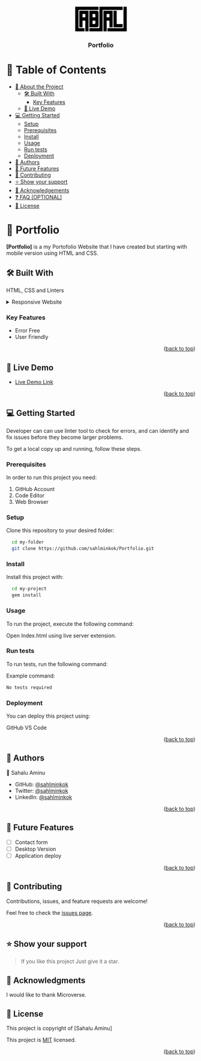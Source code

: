<a name="readme-top"></a>


<div align="center">
  <!-- You are encouraged to replace this logo with your own! Otherwise you can also remove it. -->
  <img src="images/cabsal.png" alt="logo" width="140"  height="auto">
  <br/>

  <h3><b>Portfolio</b></h3>

</div>

<!-- TABLE OF CONTENTS -->

# 📗 Table of Contents

- [📖 About the Project](#about-project)
  - [🛠 Built With](#built-with)
    - [Key Features](#key-features)
  - [🚀 Live Demo](#live-demo)
- [💻 Getting Started](#getting-started)
  - [Setup](#setup)
  - [Prerequisites](#prerequisites)
  - [Install](#install)
  - [Usage](#usage)
  - [Run tests](#run-tests)
  - [Deployment](#triangular_flag_on_post-deployment)
- [👥 Authors](#authors)
- [🔭 Future Features](#future-features)
- [🤝 Contributing](#contributing)
- [⭐️ Show your support](#support)
- [🙏 Acknowledgements](#acknowledgements)
- [❓ FAQ (OPTIONAL)](#faq)
- [📝 License](#license)

<!-- PROJECT DESCRIPTION -->

# 📖 Portfolio <a name="about-project"></a>

**[Portfolio]** is a my Portofolio Website that I have created but starting with mobile version using HTML and CSS.

## 🛠 Built With <a name="built-with"></a>
HTML, CSS and Linters

<details>
  <summary>Responsive Website</summary>
</details>

<!-- Features -->

### Key Features <a name="key-features"></a>

- Error Free
- User Friendly

<p align="right">(<a href="#readme-top">back to top</a>)</p>

<!-- LIVE DEMO -->

## 🚀 Live Demo <a name="live-demo"></a>

- [Live Demo Link](https://sahlminkok.github.io/Portfolio/)

<p align="right">(<a href="#readme-top">back to top</a>)</p>

<!-- GETTING STARTED -->

## 💻 Getting Started <a name="getting-started"></a>

Developer can can use linter tool to check for errors, and can identify and fix issues before they become larger problems.

To get a local copy up and running, follow these steps.

### Prerequisites

In order to run this project you need:

1. GitHub Account
2. Code Editor
3. Web Browser

### Setup

Clone this repository to your desired folder:

```sh
  cd my-folder
  git clone https://github.com/sahlminkok/Portfolio.git
```

### Install

Install this project with:

```sh
  cd my-project
  gem install
```

### Usage

To run the project, execute the following command:

Open Index.html using live server extension.

### Run tests

To run tests, run the following command:

Example command:

```sh
No tests required 
```

### Deployment

You can deploy this project using:

GitHub VS Code 


<!--
Example:

```sh

```
 -->

<p align="right">(<a href="#readme-top">back to top</a>)</p>

<!-- AUTHORS -->

## 👥 Authors <a name="authors"></a>

👤 Sahalu Aminu

- GitHub: [@sahlminkok](https://github.com/sahlminkok)
- Twitter: [@sahlminkok](https://twitter.com/sahlminkok)
- LinkedIn: [@sahlminkok](https://www.linkedin.com/in/sahlminkok/)

<p align="right">(<a href="#readme-top">back to top</a>)</p>

<!-- FUTURE FEATURES -->

## 🔭 Future Features <a name="future-features"></a>

- [ ] Contact form
- [ ] Desktop Version
- [ ] Application deploy

<p align="right">(<a href="#readme-top">back to top</a>)</p>

<!-- CONTRIBUTING -->

## 🤝 Contributing <a name="contributing"></a>

Contributions, issues, and feature requests are welcome!

Feel free to check the [issues page](../../issues/).

<p align="right">(<a href="#readme-top">back to top</a>)</p>

<!-- SUPPORT -->

## ⭐️ Show your support <a name="support"></a>

> If you like this project Just give it a star.

## 🙏 Acknowledgments <a name="acknowledgements"></a>


I would like to thank Microverse.



<!-- LICENSE -->

## 📝 License <a name="license"></a>

This project is copyright of [Sahalu Aminu]

This project is [MIT](./LICENSE) licensed.

<p align="right">(<a href="#readme-top">back to top</a>)</p>